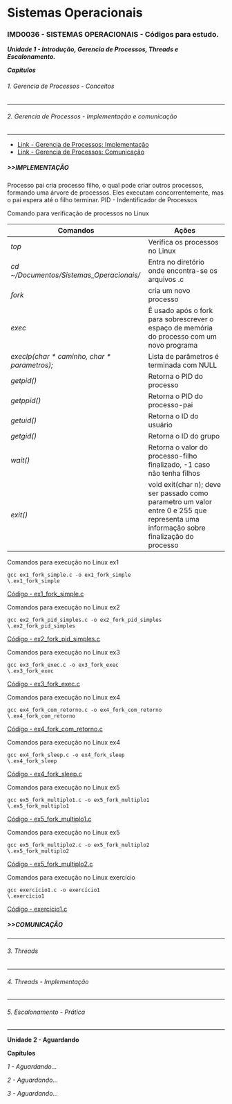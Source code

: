 # Sistemas Operacionais
### IMD0036 - SISTEMAS OPERACIONAIS - Códigos para estudo. 

***Unidade 1 - Introdução, Gerencia de Processos, Threads e Escalonamento.***

  ***Capítulos***

###### _1. Gerencia de Processos - Conceitos_
 ---

###### _2. Gerencia de Processos - Implementação e comunicação_ 
 ---

- [Link - Gerencia de Processos: Implementação](https://youtu.be/srrx0t1NpJo?si=MIUALBocChn291U2)
- [Link - Gerencia de Processos: Comunicação](https://youtu.be/nKId0mYdJzA?si=_DWGJ2A1BmX99rQB)
 
 ##### >>IMPLEMENTAÇÃO 

Processo pai cria processo filho, o qual pode criar outros processos, formando uma árvore de processos. Eles executam concorrentemente, mas o pai espera até o filho terminar.
 PID - Indentificador de Processos

Comando para verificação de processos no Linux

| Comandos  | Ações |
| --- | --- |
| *top*  |  Verifica os processos no Linux  |
| *cd ~/Documentos/Sistemas_Operacionais/* | Entra no diretório onde encontra-se os arquivos .c  |
| *fork*    | cria um novo processo |
| *exec*    | É usado após o fork para sobrescrever o espaço de memória do processo com um novo programa |
| *execlp(char * caminho, char * parametros);*| Lista de parâmetros é terminada com NULL |
| *getpid()*   | Retorna o PID do processo |
| *getppid()*   | Retorna o PID do processo-pai |
| *getuid()*   | Retorna o ID do usuário  |
| *getgid()*   | Retorna o ID do grupo  |
| *wait()*   | Retorna o valor do processo-filho finalizado, -1 caso não tenha filhos  |
| *exit()*   | void exit(char n); deve ser passado como parametro um valor entre 0 e 255 que representa uma informação sobre finalização do processo  |



Comandos para execução no Linux ex1

    gcc ex1_fork_simple.c -o ex1_fork_simple
    \.ex1_fork_simple
 [Código - ex1_fork_simple.c](sistemas-operacionais/2_GerenciaDeProcessos_Implementação.md#ex1_fork_simplesc)

Comandos para execução no Linux ex2

    gcc ex2_fork_pid_simples.c -o ex2_fork_pid_simples
    \.ex2_fork_pid_simples
 [Código - ex2_fork_pid_simples.c](caminho/arquivo#L13)

Comandos para execução no Linux ex3

    gcc ex3_fork_exec.c -o ex3_fork_exec
    \.ex3_fork_exec
 [Código - ex3_fork_exec.c](caminho/arquivo#L13)

Comandos para execução no Linux ex4

    gcc ex4_fork_com_retorno.c -o ex4_fork_com_retorno
    \.ex4_fork_com_retorno
 [Código - ex4_fork_com_retorno.c](caminho/arquivo#L13)

Comandos para execução no Linux ex4

    gcc ex4_fork_sleep.c -o ex4_fork_sleep
    \.ex4_fork_sleep
 [Código - ex4_fork_sleep.c](caminho/arquivo#L13)

Comandos para execução no Linux ex5

    gcc ex5_fork_multiplo1.c -o ex5_fork_multiplo1
    \.ex5_fork_multiplo1
 [Código - ex5_fork_multiplo1.c](caminho/arquivo#L13)

Comandos para execução no Linux ex5

    gcc ex5_fork_multiplo2.c -o ex5_fork_multiplo2
    \.ex5_fork_multiplo2
 [Código - ex5_fork_multiplo2.c](caminho/arquivo#L13)

 Comandos para execução no Linux exercício

    gcc exercício1.c -o exercício1 
    \.exercício1
 [Código - exercício1.c](caminho/arquivo#L13)

 
 ##### >>COMUNICAÇÃO
 
 ---
###### _3. Threads_
 ---

###### _4. Threads - Implementação_
---
    
###### _5. Escalonamento - Prática_
---

**Unidade 2 - Aguardando**

  **Capítulos**

_1 - Aguardando..._

_2 - Aguardando..._

_3 - Aguardando..._







